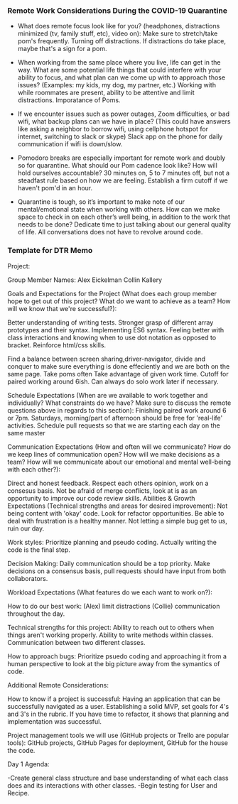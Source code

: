 ### Remote Work Considerations During the COVID-19 Quarantine
* What does remote focus look like for you? (headphones, distractions minimized (tv, family stuff, etc), video on):
Make sure to stretch/take pom's frequently. Turning off distractions. If distractions do take place, maybe that's a sign for a pom. 

* When working from the same place where you live, life can get in the way. What are some potential life things that could interfere with your ability to focus, and what plan can we come up with to approach those issues? (Examples: my kids, my dog, my partner, etc.)
Working with while roommates are present, ability to be attentive and limit distractions. Imporatance of Poms. 

* If we encounter issues such as power outages, Zoom difficulties, or bad wifi, what backup plans can we have in place? (This could have answers like  asking a neighbor to borrow wifi, using cellphone hotspot for internet, switching to slack or skype)
Slack app on the phone for daily communication if wifi is down/slow. 

* Pomodoro breaks are especially important for remote work and doubly so for quarantine. What should our Pom cadence look like? How will hold ourselves accountable?
30 minutes on, 5 to 7 minutes off, but not a steadfast rule based on how we are feeling. Establish a firm cutoff if we haven't pom'd in an hour. 

* Quarantine is tough, so it’s important to make note of our mental/emotional state when working with others. How can we make space to check in on each other’s well being, in addition to the work that needs to be done?
Dedicate time to just talking about our general quality of life. All conversations does not have to revolve around code. 

### Template for DTR Memo

Project: 

Group Member Names: 
Alex Eickelman 
Collin Kallery

Goals and Expectations for the Project (What does each group member hope to get out of this project? What do we want to achieve as a team? How will we know that we're successful?):

Better understanding of writing tests.
Stronger grasp of different array prototypes and their syntax. 
Implementing ES6 syntax. 
Feeling better with class interactions and knowing when to use dot notation as opposed to bracket. 
Reinforce html/css skills.

Find a balance between screen sharing,driver-navigator, divide and conquer to make sure everything is done effeciently and we are both on the same page.
Take poms often
Take advantage of given work time. 
Cutoff for paired working around 6ish. Can always do solo work later if necessary. 


Schedule Expectations (When are we available to work together and individually? What constraints do we have? Make sure to discuss the remote questions above in regards to this section):
Finishing paired work around 6 or 7pm. Saturdays, morning/part of afternoon should be free for 'real-life' activities. Schedule pull requests so that we are starting each day on the same master

Communication Expectations (How and often will we communicate? How do we keep lines of communication open? How will we make decisions as a team? How will we communicate about our emotional and mental well-being with each other?):

Direct and honest feedback. Respect each others opinion, work on a consesus basis. Not be afraid of merge conflicts, look at is as an opportunity to improve our code review skills. 
Abilities & Growth Expectations (Technical strengths and areas for desired improvement):
Not being content with 'okay' code. Look for refactor opportunities. 
Be able to deal with frustration is a healthy manner. Not letting a simple bug get to us, ruin our day. 

Work styles:
Prioritize planning and pseudo coding. Actually writing the code is the final step. 

Decision Making:
Daily communication should be a top priority. Make decisions on a consensus basis, pull requests should have input from both collaborators. 

Workload Expectations (What features do we each want to work on?):

How to do our best work:
(Alex) limit distractions
(Collie) communication throughout the day.


Technical strengths for this project:
Ability to reach out to others when things aren't working properly. 
Ability to write methods within classes.
Communication between two different classes. 

How to approach bugs:
Prioritize psuedo coding and approaching it from a human perspective to look at the big picture away from the symantics of code. 

Additional Remote Considerations:

How to know if a project is successful:
Having an application that can be successfully navigated as a user. Establishing a solid MVP, set goals for 4's and 3's in the rubric. 
If you have time to refactor, it shows that planning and implementation was successful. 

Project management tools we will use (GitHub projects or Trello are popular tools):
GitHub projects, GitHub Pages for deployment, GitHub for the house the code. 

Day 1 Agenda: 

-Create general class structure and base understanding of what each class does and its interactions with other classes.
-Begin testing for User and Recipe. 
